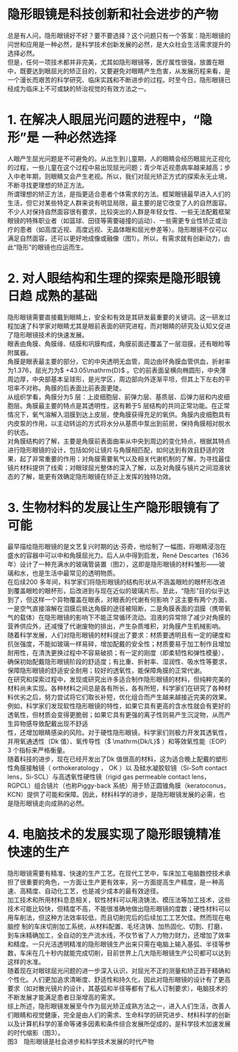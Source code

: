 # 隐形眼镜是科技创新和社会进步的产物  
总是有人问，隐形眼镜好不好？要不要选择？这个问题只有一个答案：隐形眼镜的问世和应用是一种必然，是科学技术创新发展的必然，是大众社会生活需求提升的选择必然。  
但是，任何一项技术都并非完美，尤其如隐形眼镜等，医疗属性很强，放置在眼中，既要达到眼屈光的矫正目的，又要避免对眼睛产生危害，从发展历程来看，是一个漫长而艰苦的科学研究、临床实践和不断进步的过程。时至今日，隐形眼镜已经成为临床上不可或缺的矫治视觉的有效方法之一。  
# 1. 在解决人眼屈光问题的进程中，“隐形”是 一种必然选择  
人眼产生屈光问题是不可避免的。从出生到儿童期，人的眼睛会经历眼屈光正视化的过程，一些儿童在这个过程中易出现屈光问题；青少年近视患病率越来越高；步入中老年期，则眼睛又会产生老视。所以，我们对屈光矫正方式的探索永无止境，不断寻找更理想的矫正方法。  
所谓理想的矫正方法，是指更适合患者个体需求的方法。框架眼镜最早进入人们的生活，但它对某些特定人群来说有明显局限，最主要的是它改变了人的自然面容。不少人对保持自然面容很有要求，比较突出的人群是年轻女性、一些无法配戴框架眼镜的特殊职业者（如篮球、田径等需要碰撞的运动）、一些需更专业性矫正或治疗的患者（如高度近视、高度远视、无晶体眼和屈光参差等）。隐形眼镜不仅可以满足自然面容，还可以更好地成像或融像（图1）。所以，有需求就有创新动力，由此“隐形”的眼镜也应运而生。  
# 2.  对人眼结构和生理的探索是隐形眼镜日趋  成熟的基础  
隐形眼镜需要直接戴到眼睛上，安全和有效是其研发最重要的关键词。这一研发过程加速了科学家对眼睛尤其是眼前表面的研究进程，而对眼睛的研究及认知又促进了隐形眼镜技术的快速发展。  
眼表由角膜、角膜缘、结膜和巩膜构成，角膜前面还覆盖了一层泪膜，还有眼睑等附属器。  
角膜是眼表最主要的部分，它的中央透明无血管，周边由环角膜血管供血，折射率为1.376，屈光力为$ +43.05\mathrm{D}$    。它的前表面呈横向椭圆形，中央薄周边厚，中央部基本呈球形，是光学区，周边部向外逐渐平坦，但其上下左右的平坦率不对称。角膜的后表面比前表面更陡。  
从组织学看，角膜分为5 层：上皮细胞层、前弹力层、基质层、后弹力层和内皮细胞层。角膜最主要的特点是其透明性，这有赖于5 层结构的共同正常功能。在正常情况下，氧气溶解入泪膜到达上皮层，使角膜获得充足的氧供。角膜内皮细胞具有内皮泵的作用，以主动转运的方式将水分从基质中泵出到前房，保持角膜相对脱水的状态。  
对角膜结构的了解，主要是角膜前表面曲率从中央到周边的变化特点，根据其特点进行隐形眼镜的设计，包括如何让镜片与角膜相匹配，如何达到有效且舒适的效果，起了非常重要的作用；对角膜需要氧气以及相关代谢机制的了解，为寻找最佳镜片材料提供了线索；对眼球屈光整体的深入了解，以及对角膜与镜片之间泪液状态的了解，能更有效确定隐形眼镜在矫正上发挥的独特功效。  
# 3. 生物材料的发展让生产隐形眼镜有了可能  
最早描绘隐形眼镜的是文艺复兴时期的达·芬奇，他绘制了一幅图，将眼睛浸泡在盛水的容器中可以中和角膜屈光力。后人从中得到启发，René Descartes（1636 年）设计了一种充满水的玻璃管装置（图2），这即是隐形眼镜的材料雏形——玻璃和水，也是生活中最常见的透明物质。  
在后续200 多年间，科学家们将隐形眼镜的结构形状从不涵盖眼睑的眼杯形改进到覆盖眼睑的眼杯形，后改进到与现在近似的玻璃片形。至此，“隐形”目的似乎达到了，但这样一个异物覆盖在眼表，对眼表的代谢有何影响？这主要有两个方面，一是空气直接溶解在泪膜后抵达角膜的途径被阻断，二是角膜表面的泪膜（携带氧气的载体）在隐形眼镜的影响下不能正常循环流动。泪液的异常除了减少对角膜的营养供应外，还减慢了代谢废物的排出，产生杂质堆积，对角膜产生机械影响。  
随着科学发展，人们对隐形眼镜的材料提出了要求：材质要透明且有一定的硬度和抗张强度，不能如玻璃一样易碎，增加配戴的安全性；材质要易于加工制作且增加耐用性，在清洗更换过程中不容易破损；有一定的刚度（即柔韧性和弹性模量），确保初始配戴隐形眼镜阶段的舒适度；有比重、折射率、湿润性、吸水性等要求，保障隐形眼镜的舒适安全耐用；较好的透氧性，能保障角膜的正常代谢。  
在研究和探索过程中，发现或研究出许多适合制作隐形眼镜的材料，但纯粹完美的材料尚未实现。各种材料之间总是各有所长，各有所短，科学家们在研究了各种材料优劣之后，努力尝试将它们取长补短，优化组合而产生越来越接近完美的效果。例如，科学家们发现软性隐形眼镜的特性，如果它具有更高的含水性就会有更好的透氧性，但材质会变得更脆弱；如果它具有更强的离子性则易产生沉淀物，从而产生异物感导致配戴出现不舒适  
性，还增加眼睛感染的风险。对于硬性隐形眼镜，科学家们则极力开发其透氧性，并用氧通透性（Dk 值）、氧传导性（$ \mathrm{Dk/L}$    ）和等效氧性能（EOP）3 个指标来严格衡量。  
随着科技的进步，现在已经开发出了Dk 值很高的材料，这为适合晚上配戴的塑形性角膜接触镜（ orthokeratology ， OK ）以 及硅水凝胶软镜（Si-Soft contact lens，Si-SCL）与高透氧性硬性镜（rigid gas permeable contact lens，RGPCL）组合镜片（也称Piggy-back 系统）用于矫正圆锥角膜（keratoconus，KCN）提供了可能和保障。因此，材料科学的进步，是隐形眼镜发展的必需，也是隐形眼镜走向成熟的必然。  
# 4. 电脑技术的发展实现了隐形眼镜精准快速的生产  
隐形眼镜需要有精准、快速的生产工艺。在现代工艺中，车床加工电脑数控技术承担了很重要的角色，一方面让生产更有效率，另一方面提高生产精度，是一种高速、高精度、自动化工艺，也是减少成本的最有效途径。  
加工技术和所用材料息息相关，软性材料可以用浇铸法、模压法等加工技术，这些技术可能比较快，但精度不高，不能很准确地做出隐形眼镜的度数；硬性材料可以用车削法，但这种方法效率较低，而且切削完后的后续加工工艺欠佳。然而现在电脑控 制的车床切削加工系统，从材料配置、毛坯浇铸、加热固化、切割、打磨，到车床精确加工，全自动的生产流水线，不仅节省了人力物力财力，还增加了效率和精度。一只光洁透明精准的隐形眼镜生产出来只需在电脑上输入基弧、半径等参数，车床在几十秒内就能完成切削，目前世界上几大隐形眼镜生产公司都可以达到这样的水准。  
随着现在对眼球屈光问题的进一步深入认识，对屈光不正的测量和矫正趋于精确和个性化。人们更加追求清晰度、舒适性和持久化，因此对隐形眼镜的设计有了更高要求（如对散光镜片的设计，其基弧和半径等都有了私人订制要求），电脑技术的不断发展才能满足患者日渐增高的需求。  
综上所述，隐形眼镜发展至今作为屈光矫正成熟方法之一，进入人们生活，改善人们眼睛和视觉健康，完全是由人们的需求、生命科学的研究进步、材料科学的创新以及计算机科学的革命等诸多因素和条件综合发展所促成的，是科学技术加速发展的时代缩影（图3）。  
图3　隐形眼镜是社会进步和科学技术发展的时代产物  